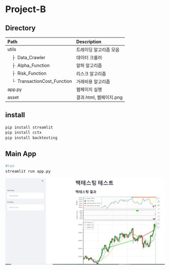 # Project-B

## Directory

| Path | Description
| :--- | :----------
| utils | 트레이딩 알고리즘 모음
| &ensp;&ensp;&boxvr;&nbsp; Data_Crawler  | 데이터 크롤러
| &ensp;&ensp;&boxvr;&nbsp; Alpha_Function | 알파 알고리즘
| &ensp;&ensp;&boxvr;&nbsp; Risk_Function | 리스크 알고리즘
| &ensp;&ensp;&boxur;&nbsp; TransactionCost_Function| 거래비용 알고리즘
| app.py | 웹페이지 실행
| asset | 결과.html, 웹페이지.png

## install

```.bash
pip install streamlit
pip install cctx
pip install backtesting
```

## Main App

```.bash
#run
streamlit run app.py
```

<p align="center">
    <img src='asset/webpage.png?raw=1' width = '900' >
</p>

